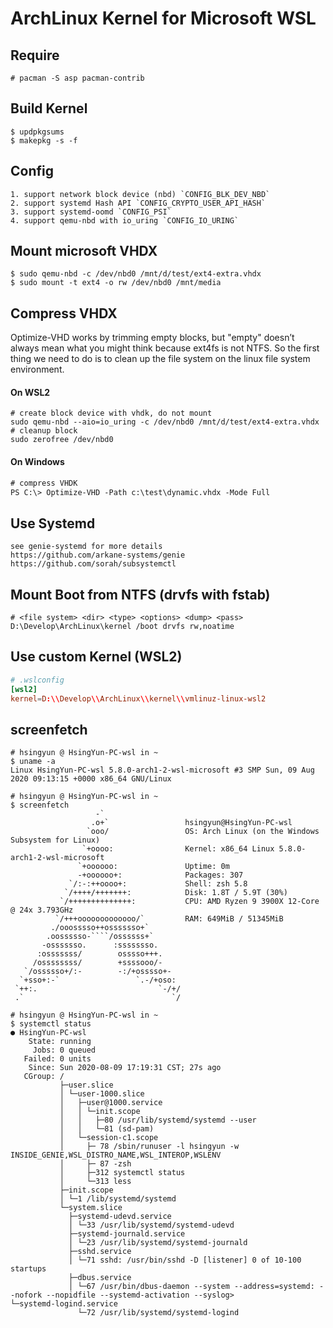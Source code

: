 # ArchLinux Kernel for Microsoft WSL

## Require

`# pacman -S asp pacman-contrib`

## Build Kernel
```shell
$ updpkgsums
$ makepkg -s -f
```

## Config
```
1. support network block device (nbd) `CONFIG_BLK_DEV_NBD`
2. support systemd Hash API `CONFIG_CRYPTO_USER_API_HASH`
3. support systemd-oomd `CONFIG_PSI`
4. support qemu-nbd with io_uring `CONFIG_IO_URING`
```

## Mount microsoft VHDX
```shell
$ sudo qemu-nbd -c /dev/nbd0 /mnt/d/test/ext4-extra.vhdx
$ sudo mount -t ext4 -o rw /dev/nbd0 /mnt/media
```

## Compress VHDX
Optimize-VHD works by trimming empty blocks, but "empty" doesn’t always mean what you might think because ext4fs is not NTFS.
So the first thing we need to do is to clean up the file system on the linux file system environment.

#### On WSL2
```shell
# create block device with vhdk, do not mount
sudo qemu-nbd --aio=io_uring -c /dev/nbd0 /mnt/d/test/ext4-extra.vhdx
# cleanup block
sudo zerofree /dev/nbd0
```
#### On Windows
```ps
# compress VHDK
PS C:\> Optimize-VHD -Path c:\test\dynamic.vhdx -Mode Full
```

## Use Systemd
```
see genie-systemd for more details
https://github.com/arkane-systems/genie
https://github.com/sorah/subsystemctl
```

## Mount Boot from NTFS (drvfs with fstab)
```fstab
# <file system> <dir> <type> <options> <dump> <pass>
D:\Develop\ArchLinux\kernel /boot drvfs rw,noatime
```

## Use custom Kernel (WSL2)
```conf
# .wslconfig
[wsl2]
kernel=D:\\Develop\\ArchLinux\\kernel\\vmlinuz-linux-wsl2
```

## screenfetch
```shell
# hsingyun @ HsingYun-PC-wsl in ~
$ uname -a
Linux HsingYun-PC-wsl 5.8.0-arch1-2-wsl-microsoft #3 SMP Sun, 09 Aug 2020 09:13:15 +0000 x86_64 GNU/Linux

# hsingyun @ HsingYun-PC-wsl in ~
$ screenfetch
                   -`
                  .o+`                 hsingyun@HsingYun-PC-wsl
                 `ooo/                 OS: Arch Linux (on the Windows Subsystem for Linux)
                `+oooo:                Kernel: x86_64 Linux 5.8.0-arch1-2-wsl-microsoft
               `+oooooo:               Uptime: 0m
               -+oooooo+:              Packages: 307
             `/:-:++oooo+:             Shell: zsh 5.8
            `/++++/+++++++:            Disk: 1.8T / 5.9T (30%)
           `/++++++++++++++:           CPU: AMD Ryzen 9 3900X 12-Core @ 24x 3.793GHz
          `/+++ooooooooooooo/`         RAM: 649MiB / 51345MiB
         ./ooosssso++osssssso+`
        .oossssso-````/ossssss+`
       -osssssso.      :ssssssso.
      :osssssss/        osssso+++.
     /ossssssss/        +ssssooo/-
   `/ossssso+/:-        -:/+osssso+-
  `+sso+:-`                 `.-/+oso:
 `++:.                           `-/+/
 .`                                 `/

# hsingyun @ HsingYun-PC-wsl in ~
$ systemctl status
● HsingYun-PC-wsl
    State: running
     Jobs: 0 queued
   Failed: 0 units
    Since: Sun 2020-08-09 17:19:31 CST; 27s ago
   CGroup: /
           ├─user.slice
           │ └─user-1000.slice
           │   ├─user@1000.service
           │   │ └─init.scope
           │   │   ├─80 /usr/lib/systemd/systemd --user
           │   │   └─81 (sd-pam)
           │   └─session-c1.scope
           │     ├─ 78 /sbin/runuser -l hsingyun -w INSIDE_GENIE,WSL_DISTRO_NAME,WSL_INTEROP,WSLENV
           │     ├─ 87 -zsh
           │     ├─312 systemctl status
           │     └─313 less
           ├─init.scope
           │ └─1 /lib/systemd/systemd
           └─system.slice
             ├─systemd-udevd.service
             │ └─33 /usr/lib/systemd/systemd-udevd
             ├─systemd-journald.service
             │ └─23 /usr/lib/systemd/systemd-journald
             ├─sshd.service
             │ └─71 sshd: /usr/bin/sshd -D [listener] 0 of 10-100 startups
             ├─dbus.service
             │ └─67 /usr/bin/dbus-daemon --system --address=systemd: --nofork --nopidfile --systemd-activation --syslog>             └─systemd-logind.service
               └─72 /usr/lib/systemd/systemd-logind
```
